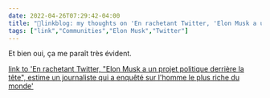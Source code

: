 ```yaml
---
date: 2022-04-26T07:29:42-04:00
title: "🔗linkblog: my thoughts on 'En rachetant Twitter, 'Elon Musk a un projet politique derrière la tête', estime un journaliste qui a enquêté sur l'homme le plus riche du monde'"
tags: ["link","Communities","Elon Musk","Twitter"]
---
```

Et bien oui, ça me paraît très évident.
 
[link to 'En rachetant Twitter, "Elon Musk a un projet politique derrière la tête", estime un journaliste qui a enquêté sur l'homme le plus riche du monde'](https://www.francetvinfo.fr/internet/reseaux-sociaux/twitter/en-rachetant-twitter-elon-musk-a-un-projet-politique-derriere-la-tete-estime-un-journaliste-specialiste_5103517.html)
